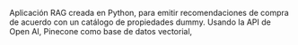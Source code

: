 Aplicación RAG creada en Python, para emitir recomendaciones de compra de acuerdo con un catálogo de propiedades dummy. Usando la API de Open AI, Pinecone como base de datos vectorial, 
